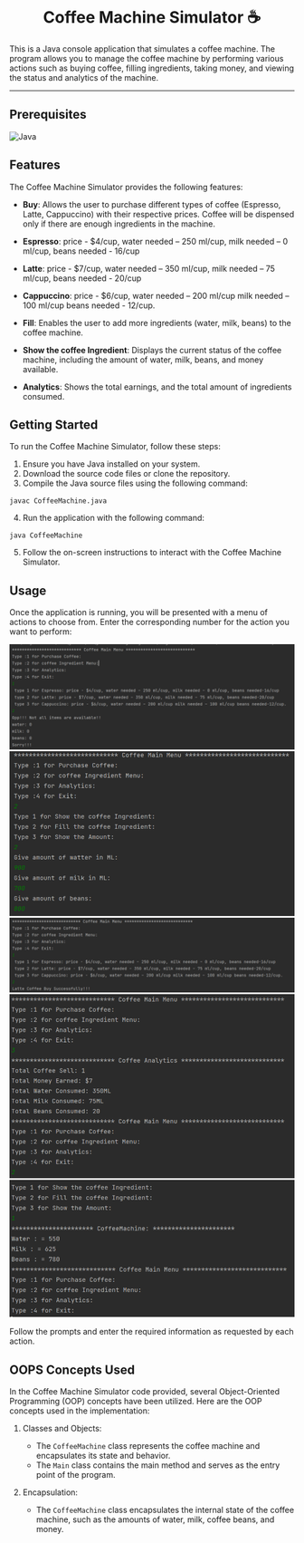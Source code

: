 <h1 align="center"> 
Coffee Machine Simulator ☕</h1>

This is a Java console application that simulates a coffee machine. The program allows you to manage the coffee machine by performing various actions such as buying coffee, filling ingredients, taking money, and viewing the status and analytics of the machine.

---
## Prerequisites
![Java](https://img.shields.io/badge/Java-Java%20OOPs-Green?labelColor=yellow&style=flat)

## Features

The Coffee Machine Simulator provides the following features:

- **Buy**: Allows the user to purchase different types of coffee (Espresso, Latte, Cappuccino) with their respective prices. Coffee will be dispensed only if there are enough ingredients in the machine.

- **Espresso**: price - $4/cup, water needed – 250 ml/cup, milk needed – 0 ml/cup, beans needed - 16/cup

- **Latte**: price - $7/cup, water needed – 350 ml/cup, milk needed – 75 ml/cup, beans needed - 20/cup

- **Cappuccino**: price - $6/cup, water needed – 200 ml/cup milk needed – 100 ml/cup beans needed - 12/cup. 

- **Fill**: Enables the user to add more ingredients (water, milk, beans) to the coffee machine.
- **Show the coffee Ingredient**: Displays the current status of the coffee machine, including the amount of water, milk, beans, and money available.
- **Analytics**: Shows the total earnings, and the total amount of ingredients consumed.

## Getting Started

To run the Coffee Machine Simulator, follow these steps:

1. Ensure you have Java installed on your system.
2. Download the source code files or clone the repository.
3. Compile the Java source files using the following command:

```
javac CoffeeMachine.java
```

4. Run the application with the following command:

```
java CoffeeMachine
```

5. Follow the on-screen instructions to interact with the Coffee Machine Simulator.

## Usage

Once the application is running, you will be presented with a menu of actions to choose from. Enter the corresponding number for the action you want to perform:

![logo](Images/im1.png)
![logo](Images/im2.png)
![logo](Images/im3.png)
![logo](Images/im4.png)
![logo](Images/im5.png)

Follow the prompts and enter the required information as requested by each action.

## OOPS Concepts Used

In the Coffee Machine Simulator code provided, several Object-Oriented Programming (OOP) concepts have been utilized. Here are the OOP concepts used in the implementation:

1. Classes and Objects:
   - The `CoffeeMachine` class represents the coffee machine and encapsulates its state and behavior.
   - The `Main` class contains the main method and serves as the entry point of the program.

2. Encapsulation:
   - The `CoffeeMachine` class encapsulates the internal state of the coffee machine, such as the amounts of water, milk, coffee beans, and money.
